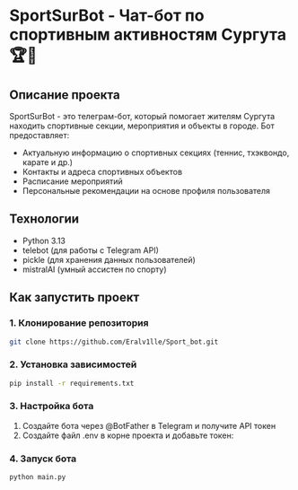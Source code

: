 # SportSurBot - Чат-бот по спортивным активностям Сургута 🏆🤖

## Описание проекта
SportSurBot - это телеграм-бот, который помогает жителям Сургута находить спортивные секции, мероприятия и объекты в городе. Бот предоставляет:
- Актуальную информацию о спортивных секциях (теннис, тхэквондо, карате и др.)
- Контакты и адреса спортивных объектов
- Расписание мероприятий
- Персональные рекомендации на основе профиля пользователя

## Технологии
- Python 3.13
- telebot (для работы с Telegram API)
- pickle (для хранения данных пользователей)
- mistralAI (умный ассистен по спорту)

## Как запустить проект

### 1. Клонирование репозитория
```bash
git clone https://github.com/Eralv1lle/Sport_bot.git
```
### 2. Установка зависимостей
```bash
pip install -r requirements.txt
```
### 3. Настройка бота

1. Создайте бота через @BotFather в Telegram и получите API токен
2. Создайте файл .env в корне проекта и добавьте токен:

### 4. Запуск бота
```bash
python main.py
```
